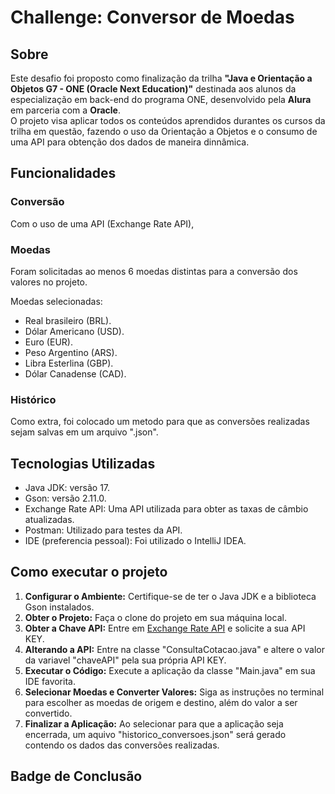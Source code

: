 ﻿# Challenge: Conversor de Moedas

<!--colocar imagem do menu inicial do projeto-->

## Sobre

Este desafio foi proposto como finalização da trilha **"Java e Orientação a Objetos G7 - ONE (Oracle Next Education)"** destinada aos alunos da especialização em back-end do programa ONE, desenvolvido pela **Alura** em parceria com a **Oracle**. </br>
O projeto visa aplicar todos os conteúdos aprendidos durantes os cursos da trilha em questão, fazendo o uso da Orientação a Objetos e o consumo de uma API para obtenção dos dados de maneira dinnâmica.</br>

## Funcionalidades

### Conversão
Com o uso de uma API (Exchange Rate API), 

### Moedas
Foram solicitadas ao menos 6 moedas distintas para a conversão dos valores no projeto.</br>

Moedas selecionadas:
- Real brasileiro (BRL).
- Dólar Americano (USD).
- Euro (EUR).
- Peso Argentino (ARS).
- Libra Esterlina (GBP).
- Dólar Canadense (CAD).

### Histórico
Como extra, foi colocado um metodo para que as conversões realizadas sejam salvas em um arquivo ".json".

<!--colocar imagem do arquivo com o histórico-->

## Tecnologias Utilizadas

- Java JDK: versão 17.
- Gson: versão 2.11.0.
- Exchange Rate API: Uma API utilizada para obter as taxas de câmbio atualizadas.
- Postman: Utilizado para testes da API.
- IDE (preferencia pessoal): Foi utilizado o IntelliJ IDEA.

## Como executar o projeto

1. **Configurar o Ambiente:** Certifique-se de ter o Java JDK e a biblioteca Gson instalados.
2. **Obter o Projeto:** Faça o clone do projeto em sua máquina local.
3. **Obter a Chave API:** Entre em [Exchange Rate API](https://www.exchangerate-api.com/) e solicite a sua API KEY.
4. **Alterando a API:** Entre na classe "ConsultaCotacao.java" e altere o valor da variavel "chaveAPI" pela sua própria API KEY.
5. **Executar o Código:** Execute a aplicação da classe "Main.java" em sua IDE favorita.
6. **Selecionar Moedas e Converter Valores:** Siga as instruções no terminal para escolher as moedas de origem e destino, além do valor a ser convertido.
7. **Finalizar a Aplicação:** Ao selecionar para que a aplicação seja encerrada, um aquivo "historico_conversoes.json" será gerado contendo os dados das conversões realizadas.

## Badge de Conclusão

<!--colocar imagem da badge de conclusão-->
